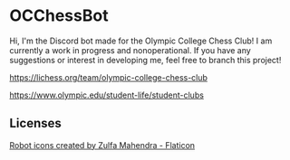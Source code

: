 # OCChessBot

Hi, I'm the Discord bot made for the Olympic College Chess Club! I am currently a work in progress and nonoperational. If you have any suggestions or interest in developing me, feel free to branch this project!


https://lichess.org/team/olympic-college-chess-club

https://www.olympic.edu/student-life/student-clubs
## Licenses
<a href="https://www.flaticon.com/free-icons/robot" title="robot icons">Robot icons created by Zulfa Mahendra - Flaticon</a>
